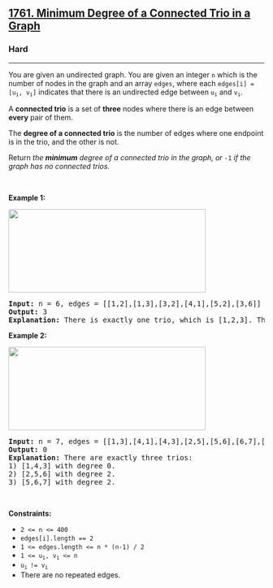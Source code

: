 <h2><a href="https://leetcode.com/problems/minimum-degree-of-a-connected-trio-in-a-graph/">1761. Minimum Degree of a Connected Trio in a Graph</a></h2><h3>Hard</h3><hr><div style="user-select: auto;"><p style="user-select: auto;">You are given an undirected graph. You are given an integer <code style="user-select: auto;">n</code> which is the number of nodes in the graph and an array <code style="user-select: auto;">edges</code>, where each <code style="user-select: auto;">edges[i] = [u<sub style="user-select: auto;">i</sub>, v<sub style="user-select: auto;">i</sub>]</code> indicates that there is an undirected edge between <code style="user-select: auto;">u<sub style="user-select: auto;">i</sub></code> and <code style="user-select: auto;">v<sub style="user-select: auto;">i</sub></code>.</p>

<p style="user-select: auto;">A <strong style="user-select: auto;">connected trio</strong> is a set of <strong style="user-select: auto;">three</strong> nodes where there is an edge between <b style="user-select: auto;">every</b> pair of them.</p>

<p style="user-select: auto;">The <strong style="user-select: auto;">degree of a connected trio</strong> is the number of edges where one endpoint is in the trio, and the other is not.</p>

<p style="user-select: auto;">Return <em style="user-select: auto;">the <strong style="user-select: auto;">minimum</strong> degree of a connected trio in the graph, or</em> <code style="user-select: auto;">-1</code> <em style="user-select: auto;">if the graph has no connected trios.</em></p>

<p style="user-select: auto;">&nbsp;</p>
<p style="user-select: auto;"><strong style="user-select: auto;">Example 1:</strong></p>
<img alt="" src="https://assets.leetcode.com/uploads/2021/01/26/trios1.png" style="width: 388px; height: 164px; user-select: auto;">
<pre style="user-select: auto;"><strong style="user-select: auto;">Input:</strong> n = 6, edges = [[1,2],[1,3],[3,2],[4,1],[5,2],[3,6]]
<strong style="user-select: auto;">Output:</strong> 3
<strong style="user-select: auto;">Explanation:</strong> There is exactly one trio, which is [1,2,3]. The edges that form its degree are bolded in the figure above.
</pre>

<p style="user-select: auto;"><strong style="user-select: auto;">Example 2:</strong></p>
<img alt="" src="https://assets.leetcode.com/uploads/2021/01/26/trios2.png" style="width: 388px; height: 164px; user-select: auto;">
<pre style="user-select: auto;"><strong style="user-select: auto;">Input:</strong> n = 7, edges = [[1,3],[4,1],[4,3],[2,5],[5,6],[6,7],[7,5],[2,6]]
<strong style="user-select: auto;">Output:</strong> 0
<strong style="user-select: auto;">Explanation:</strong> There are exactly three trios:
1) [1,4,3] with degree 0.
2) [2,5,6] with degree 2.
3) [5,6,7] with degree 2.
</pre>

<p style="user-select: auto;">&nbsp;</p>
<p style="user-select: auto;"><strong style="user-select: auto;">Constraints:</strong></p>

<ul style="user-select: auto;">
	<li style="user-select: auto;"><code style="user-select: auto;">2 &lt;= n &lt;= 400</code></li>
	<li style="user-select: auto;"><code style="user-select: auto;">edges[i].length == 2</code></li>
	<li style="user-select: auto;"><code style="user-select: auto;">1 &lt;= edges.length &lt;= n * (n-1) / 2</code></li>
	<li style="user-select: auto;"><code style="user-select: auto;">1 &lt;= u<sub style="user-select: auto;">i</sub>, v<sub style="user-select: auto;">i</sub> &lt;= n</code></li>
	<li style="user-select: auto;"><code style="user-select: auto;">u<sub style="user-select: auto;">i </sub>!= v<sub style="user-select: auto;">i</sub></code></li>
	<li style="user-select: auto;">There are no repeated edges.</li>
</ul>
</div>